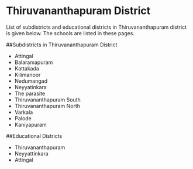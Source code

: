 # Thiruvananthapuram District

List of subdistricts and educational districts in Thiruvananthapuram district is given below. The schools are listed in these pages.

##Subdistricts in Thiruvananthapuram District

- Attingal
- Balaramapuram
- Kattakada
- Kilimanoor
- Nedumangad
- Neyyatinkara
- The parasite
- Thiruvananthapuram South
- Thiruvananthapuram North
- Varkala
- Palode
- Kaniyapuram

##Educational Districts 

- Thiruvananthapuram 
- Neyyattinkara
- Attingal 